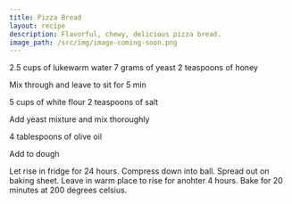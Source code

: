 ```yaml
---
title: Pizza Bread
layout: recipe
description: Flavorful, chewy, delicious pizza bread. 
image_path: /src/img/image-coming-soon.png
---
```


2.5 cups of lukewarm water
7 grams of yeast
2 teaspoons of honey

Mix through and leave to sit for 5 min

5 cups of white flour
2 teaspoons of salt

Add yeast mixture and mix thoroughly

4 tablespoons of olive oil

Add to dough

Let rise in fridge for 24 hours.
Compress down into ball.
Spread out on baking sheet.
Leave in warm place to rise for anohter 4 hours.
Bake for 20 minutes at 200 degrees celsius.